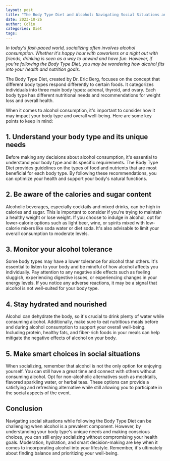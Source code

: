 ```yaml
---
layout: post
title: "The Body Type Diet and Alcohol: Navigating Social Situations and Your Health"
date: 2023-10-26
author: Colin
categories: Diet
tags: 
---
```


_In today's fast-paced world, socializing often involves alcohol consumption. Whether it's happy hour with coworkers or a night out with friends, drinking is seen as a way to unwind and have fun. However, if you're following the Body Type Diet, you may be wondering how alcohol fits into your health and nutrition goals._

The Body Type Diet, created by Dr. Eric Berg, focuses on the concept that different body types respond differently to certain foods. It categorizes individuals into three main body types: adrenal, thyroid, and ovary. Each body type has different nutritional needs and recommendations for weight loss and overall health.

When it comes to alcohol consumption, it's important to consider how it may impact your body type and overall well-being. Here are some key points to keep in mind:

## 1. Understand your body type and its unique needs

Before making any decisions about alcohol consumption, it's essential to understand your body type and its specific requirements. The Body Type Diet provides guidelines on the types of food and nutrients that are most beneficial for each body type. By following these recommendations, you can optimize your health and support your body's natural functions.

## 2. Be aware of the calories and sugar content

Alcoholic beverages, especially cocktails and mixed drinks, can be high in calories and sugar. This is important to consider if you're trying to maintain a healthy weight or lose weight. If you choose to indulge in alcohol, opt for lower-calorie options such as light beer, wine, or spirits mixed with low-calorie mixers like soda water or diet soda. It's also advisable to limit your overall consumption to moderate levels.

## 3. Monitor your alcohol tolerance

Some body types may have a lower tolerance for alcohol than others. It's essential to listen to your body and be mindful of how alcohol affects you individually. Pay attention to any negative side effects such as feeling sluggish, experiencing digestive issues, or experiencing changes in your energy levels. If you notice any adverse reactions, it may be a signal that alcohol is not well-suited for your body type.

## 4. Stay hydrated and nourished

Alcohol can dehydrate the body, so it's crucial to drink plenty of water while consuming alcohol. Additionally, make sure to eat nutritious meals before and during alcohol consumption to support your overall well-being. Including protein, healthy fats, and fiber-rich foods in your meals can help mitigate the negative effects of alcohol on your body.

## 5. Make smart choices in social situations

When socializing, remember that alcohol is not the only option for enjoying yourself. You can still have a great time and connect with others without consuming alcohol. Opt for non-alcoholic alternatives such as mocktails, flavored sparkling water, or herbal teas. These options can provide a satisfying and refreshing alternative while still allowing you to participate in the social aspects of the event.

## Conclusion

Navigating social situations while following the Body Type Diet can be challenging when alcohol is a prevalent component. However, by understanding your body type's unique needs and making conscious choices, you can still enjoy socializing without compromising your health goals. Moderation, hydration, and smart decision-making are key when it comes to incorporating alcohol into your lifestyle. Remember, it's ultimately about finding balance and prioritizing your well-being.